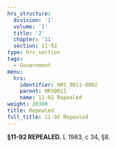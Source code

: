 ```yaml
---
hrs_structure:
  division: '1'
  volume: '1'
  title: '2'
  chapter: '11'
  section: 11-92
type: hrs_section
tags:
  - Government
menu:
  hrs:
    identifier: HRS_0011-0092
    parent: HRS0011
    name: 11-92 Repealed
weight: 20300
title: Repealed
full_title: 11-92 Repealed
---
```

**§11-92 REPEALED.** L 1983, c 34, §8.